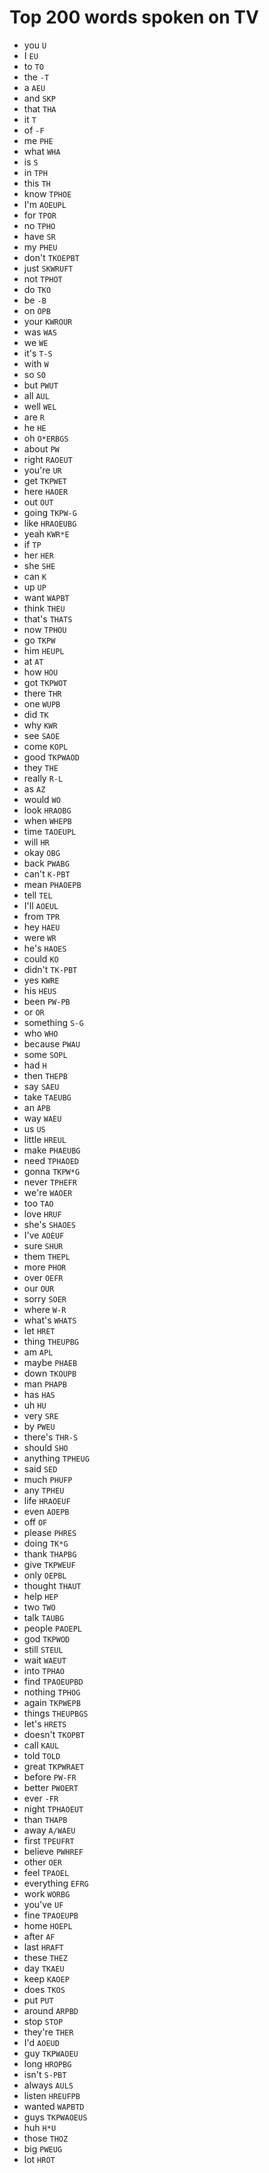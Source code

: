 # Top 200 words spoken on TV

* you `U`
* I `EU`
* to `TO`
* the `-T`
* a `AEU`
* and `SKP`
* that `THA`
* it `T`
* of `-F`
* me `PHE`
* what `WHA`
* is `S`
* in `TPH`
* this `TH`
* know `TPHOE`
* I'm `AOEUPL`
* for `TPOR`
* no `TPHO`
* have `SR`
* my `PHEU`
* don't `TKOEPBT`
* just `SKWRUFT`
* not `TPHOT`
* do `TKO`
* be `-B`
* on `OPB`
* your `KWROUR`
* was `WAS`
* we `WE`
* it's `T-S`
* with `W`
* so `SO`
* but `PWUT`
* all `AUL`
* well `WEL`
* are `R`
* he `HE`
* oh `O*ERBGS`
* about `PW`
* right `RAOEUT`
* you're `UR`
* get `TKPWET`
* here `HAOER`
* out `OUT`
* going `TKPW-G`
* like `HRAOEUBG`
* yeah `KWR*E`
* if `TP`
* her `HER`
* she `SHE`
* can `K`
* up `UP`
* want `WAPBT`
* think `THEU`
* that's `THATS`
* now `TPHOU`
* go `TKPW`
* him `HEUPL`
* at `AT`
* how `HOU`
* got `TKPWOT`
* there `THR`
* one `WUPB`
* did `TK`
* why `KWR`
* see `SAOE`
* come `KOPL`
* good `TKPWAOD`
* they `THE`
* really `R-L`
* as `AZ`
* would `WO`
* look `HRAOBG`
* when `WHEPB`
* time `TAOEUPL`
* will `HR`
* okay `OBG`
* back `PWABG`
* can't `K-PBT`
* mean `PHAOEPB`
* tell `TEL`
* I'll `AOEUL`
* from `TPR`
* hey `HAEU`
* were `WR`
* he's `HAOES`
* could `KO`
* didn't `TK-PBT`
* yes `KWRE`
* his `HEUS`
* been `PW-PB`
* or `OR`
* something `S-G`
* who `WHO`
* because `PWAU`
* some `SOPL`
* had `H`
* then `THEPB`
* say `SAEU`
* take `TAEUBG`
* an `APB`
* way `WAEU`
* us `US`
* little `HREUL`
* make `PHAEUBG`
* need `TPHAOED`
* gonna `TKPW*G`
* never `TPHEFR`
* we're `WAOER`
* too `TAO`
* love `HRUF`
* she's `SHAOES`
* I've `AOEUF`
* sure `SHUR`
* them `THEPL`
* more `PHOR`
* over `OEFR`
* our `OUR`
* sorry `SOER`
* where `W-R`
* what's `WHATS`
* let `HRET`
* thing `THEUPBG`
* am `APL`
* maybe `PHAEB`
* down `TKOUPB`
* man `PHAPB`
* has `HAS`
* uh `HU`
* very `SRE`
* by `PWEU`
* there's `THR-S`
* should `SHO`
* anything `TPHEUG`
* said `SED`
* much `PHUFP`
* any `TPHEU`
* life `HRAOEUF`
* even `AOEPB`
* off `OF`
* please `PHRES`
* doing `TK*G`
* thank `THAPBG`
* give `TKPWEUF`
* only `OEPBL`
* thought `THAUT`
* help `HEP`
* two `TWO`
* talk `TAUBG`
* people `PAOEPL`
* god `TKPWOD`
* still `STEUL`
* wait `WAEUT`
* into `TPHAO`
* find `TPAOEUPBD`
* nothing `TPHOG`
* again `TKPWEPB`
* things `THEUPBGS`
* let's `HRETS`
* doesn't `TKOPBT`
* call `KAUL`
* told `TOLD`
* great `TKPWRAET`
* before `PW-FR`
* better `PWOERT`
* ever `-FR`
* night `TPHAOEUT`
* than `THAPB`
* away `A/WAEU`
* first `TPEUFRT`
* believe `PWHREF`
* other `OER`
* feel `TPAOEL`
* everything `EFRG`
* work `WORBG`
* you've `UF`
* fine `TPAOEUPB`
* home `HOEPL`
* after `AF`
* last `HRAFT`
* these `THEZ`
* day `TKAEU`
* keep `KAOEP`
* does `TKOS`
* put `PUT`
* around `ARPBD`
* stop `STOP`
* they're `THER`
* I'd `AOEUD`
* guy `TKPWAOEU`
* long `HROPBG`
* isn't `S-PBT`
* always `AULS`
* listen `HREUFPB`
* wanted `WAPBTD`
* guys `TKPWAOEUS`
* huh `H*U`
* those `THOZ`
* big `PWEUG`
* lot `HROT`
